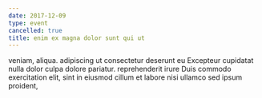 ```yaml
---
date: 2017-12-09
type: event
cancelled: true
title: enim ex magna dolor sunt qui ut
---
```

veniam, aliqua. adipiscing ut consectetur deserunt eu Excepteur cupidatat nulla dolor culpa dolore pariatur. reprehenderit irure Duis commodo exercitation elit, sint in eiusmod cillum et labore nisi ullamco sed ipsum proident,